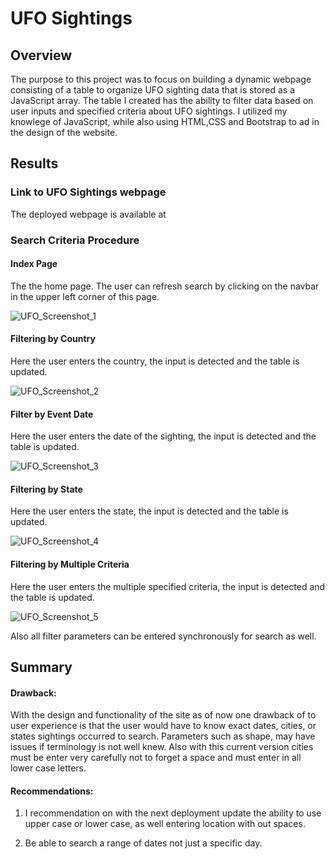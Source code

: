 # UFO Sightings 

## Overview

The purpose to this project was to focus on building a dynamic webpage consisting of a table to organize UFO sighting data that is stored as a JavaScript array. The table I created has the ability to filter data based on user inputs and specified criteria about UFO sightings. I utilized my knowlege of JavaScript, while also using HTML,CSS and Bootstrap to ad in the design of the website.







## Results

### Link to UFO Sightings webpage

The deployed webpage is available at 

### Search Criteria Procedure

#### Index Page

The the home page. The user can refresh search by clicking on the navbar in the upper left corner of this page.

![UFO_Screenshot_1](https://user-images.githubusercontent.com/90155651/188019788-897bf550-1308-4bfc-8454-ac365bbb0288.png)



#### Filtering by Country

Here the user enters the country, the input is detected and the table is updated.

![UFO_Screenshot_2](https://user-images.githubusercontent.com/90155651/188019821-db3167ba-260e-488c-956c-a609da141d5d.png)



#### Filter by Event Date

Here the user enters the date of the sighting, the input is detected and the table is updated.

![UFO_Screenshot_3](https://user-images.githubusercontent.com/90155651/188019861-85ef4550-4743-4acd-817e-5acae923c6ab.png)



#### Filtering by State

Here the user enters the state, the input is detected and the table is updated.

![UFO_Screenshot_4](https://user-images.githubusercontent.com/90155651/188020234-b9c7e36b-8178-4dca-88b8-c21a4acf389c.png)



#### Filtering by Multiple Criteria

Here the user enters the multiple specified criteria, the input is detected and the table is updated.

![UFO_Screenshot_5](https://user-images.githubusercontent.com/90155651/188020623-cdf14474-719e-485b-b8ed-b9d3700f8230.png)

Also all filter parameters can be entered synchronously for search as well.


## Summary


#### Drawback:

With the design and functionality of the site as of now one drawback of to user experience is that the user would have to know exact dates, cities, or states sightings occurred to search. Parameters such as shape, may have issues if terminology is not well knew. Also with this current version cities must be enter very carefully not to forget a space and must enter in all lower case letters.


#### Recommendations:

1. I recommendation on with the next deployment update the ability to use upper case or lower case, as well entering location with out spaces. 


2. Be able to search a range of dates not just a specific day.
